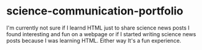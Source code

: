 # science-communication-portfolio
I'm currently not sure if I learnd HTML just to share science news posts I found interesting and fun on a webpage or if I started writing science news posts because I was learning HTML. Either way It's a fun experience. 
